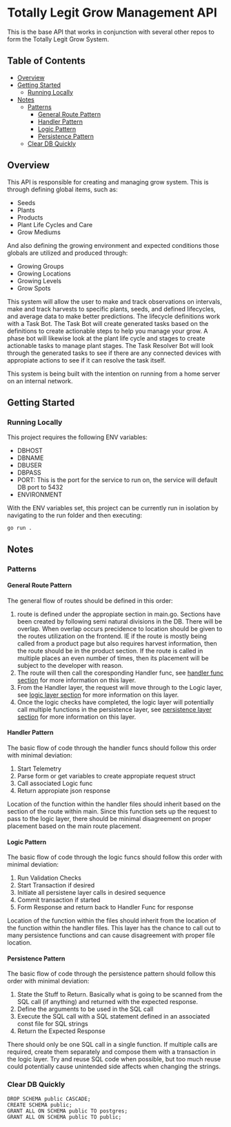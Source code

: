 # Totally Legit Grow Management API

This is the base API that works in conjunction with several other repos to form the Totally Legit Grow System.

## Table of Contents

- [Overview](#overview)
- [Getting Started](#getting-started)
  - [Running Locally](#running-locally)
- [Notes](#notes)
  - [Patterns](#patterns)
    - [General Route Pattern](#general-route-pattern)
    - [Handler Pattern](#handler-pattern)
    - [Logic Pattern](#logic-pattern)
    - [Persistence Pattern](#persistence-pattern)
  - [Clear DB Quickly](#clear-db-quickly)

## Overview

This API is responsible for creating and managing grow system. This is through defining global items, such as:

- Seeds
- Plants
- Products
- Plant Life Cycles and Care
- Grow Mediums

And also defining the growing environment and expected conditions those globals are utilized and produced through:

- Growing Groups
- Growing Locations
- Growing Levels
- Grow Spots

This system will allow the user to make and track observations on intervals, make and track harvests to specific plants, seeds, and defined lifecycles, and average data to make better predictions. The lifecycle definitions work with a Task Bot. The Task Bot will create generated tasks based on the definitions to create actionable steps to help you manage your grow. A phase bot will likewise look at the plant life cycle and stages to create actionable tasks to manage plant stages. The Task Resolver Bot will look through the generated tasks to see if there are any connected devices with appropiate actions to see if it can resolve the task itself.

This system is being built with the intention on running from a home server on an internal network.

## Getting Started

### Running Locally

This project requires the following ENV variables:

- DBHOST
- DBNAME
- DBUSER
- DBPASS
- PORT: This is the port for the service to run on, the service will default DB port to 5432
- ENVIRONMENT

With the ENV variables set, this project can be currently run in isolation by navigating to the run folder and then executing:

    go run .

## Notes

### Patterns

#### General Route Pattern

The general flow of routes should be defined in this order:

1. route is defined under the appropiate section in main.go. Sections have been created by following semi natural divisions in the DB. There will be overlap. When overlap occurs precidence to location should be given to the routes utilization on the frontend. IE if the route is mostly being called from a product page but also requires harvest information, then the route should be in the product section. If the route is called in multiple places an even number of times, then its placement will be subject to the developer with reason.
2. The route will then call the coresponding Handler func, see [handler func section](#handler-pattern) for more information on this layer.
3. From the Handler layer, the request will move through to the Logic layer, see [logic layer section](#logic-pattern) for more information on this layer.
4. Once the logic checks have completed, the logic layer will potentially call multiple functions in the persistence layer, see [persistence layer section](#persistence-pattern) for more information on this layer.

#### Handler Pattern

The basic flow of code through the handler funcs should follow this order with minimal deviation:

1. Start Telemetry
2. Parse form or get variables to create appropiate request struct
3. Call associated Logic func
4. Return appropiate json response

Location of the function within the handler files should inherit based on the section of the route within main. Since this function sets up the request to pass to the logic layer, there should be minimal disagreement on proper placement based on the main route placement.

#### Logic Pattern

The basic flow of code through the logic funcs should follow this order with minimal deviation:

1. Run Validation Checks
2. Start Transaction if desired
3. Initiate all persistene layer calls in desired sequence
4. Commit transaction if started
5. Form Response and return back to Handler Func for response

Location of the function within the files should inherit from the location of the function within the handler files. This layer has the chance to call out to many persistence functions and can cause disagreement with proper file location.

#### Persistence Pattern

The basic flow of code through the persistence pattern should follow this order with minimal deviation:

1. State the Stuff to Return. Basically what is going to be scanned from the SQL call (if anything) and returned with the expected response.
2. Define the arguments to be used in the SQL call
3. Execute the SQL call with a SQL statement defined in an associated const file for SQL strings
4. Return the Expected Response

There should only be one SQL call in a single function. If multiple calls are required, create them separately and compose them with a transaction in the logic layer. Try and reuse SQL code when possible, but too much reuse could potentially cause unintended side affects when changing the strings.

### Clear DB Quickly

    DROP SCHEMA public CASCADE;
    CREATE SCHEMA public;
    GRANT ALL ON SCHEMA public TO postgres;
    GRANT ALL ON SCHEMA public TO public;
